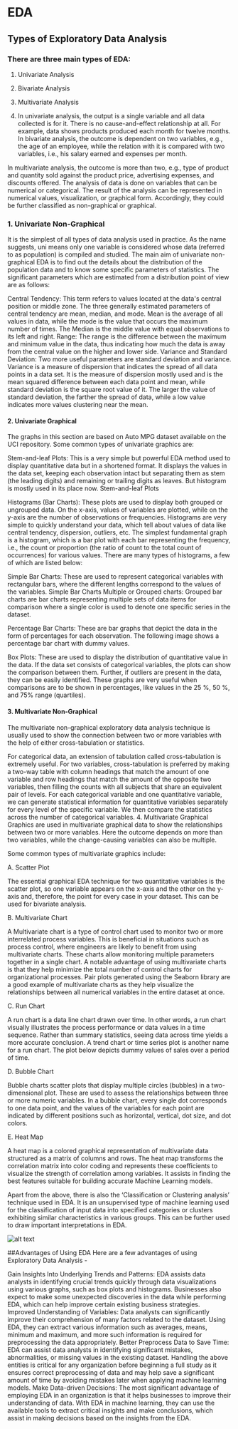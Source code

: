 # EDA
## Types of Exploratory Data Analysis
### There are three main types of EDA:

1. Univariate Analysis
2. Bivariate Analysis
3. Multivariate Analysis
   
1. In univariate analysis, the output is a single variable and all data collected is for it. There is no cause-and-effect relationship at all. For example, data shows products produced each month for twelve months. In bivariate analysis, the outcome is dependent on two variables, e.g., the age of an employee, while the relation with it is compared with two variables, i.e., his salary earned and expenses per month.  

In multivariate analysis, the outcome is more than two, e.g., type of product and quantity sold against the product price, advertising expenses, and discounts offered. The analysis of data is done on variables that can be numerical or categorical. The result of the analysis can be represented in numerical values, visualization, or graphical form. Accordingly, they could be further classified as non-graphical or graphical. 

### 1. Univariate Non-Graphical
It is the simplest of all types of data analysis used in practice. As the name suggests, uni means only one variable is considered whose data (referred to as population) is compiled and studied. The main aim of univariate non-graphical EDA is to find out the details about the distribution of the population data and to know some specific parameters of statistics. The significant parameters which are estimated from a distribution point of view are as follows: 

Central Tendency: This term refers to values located at the data's central position or middle zone. The three generally estimated parameters of central tendency are mean, median, and mode. Mean is the average of all values in data, while the mode is the value that occurs the maximum number of times. The Median is the middle value with equal observations to its left and right. 
Range: The range is the difference between the maximum and minimum value in the data, thus indicating how much the data is away from the central value on the higher and lower side. 
Variance and Standard Deviation: Two more useful parameters are standard deviation and variance. Variance is a measure of dispersion that indicates the spread of all data points in a data set. It is the measure of dispersion mostly used and is the mean squared difference between each data point and mean, while standard deviation is the square root value of it. The larger the value of standard deviation, the farther the spread of data, while a low value indicates more values clustering near the mean. 
#### 2. Univariate Graphical
The graphs in this section are based on Auto MPG dataset available on the UCI repository. Some common types of univariate graphics are: 

Stem-and-leaf Plots: This is a very simple but powerful EDA method used to display quantitative data but in a shortened format. It displays the values in the data set, keeping each observation intact but separating them as stem (the leading digits) and remaining or trailing digits as leaves. But histogram is mostly used in its place now.
Stem-and-leaf Plots


Histograms (Bar Charts): These plots are used to display both grouped or ungrouped data. On the x-axis, values of variables are plotted, while on the y-axis are the number of observations or frequencies. Histograms are very simple to quickly understand your data, which tell about values of data like central tendency, dispersion, outliers, etc. The simplest fundamental graph is a histogram, which is a bar plot with each bar representing the frequency, i.e., the count or proportion (the ratio of count to the total count of occurrences) for various values. 
There are many types of histograms, a few of which are listed below: 

Simple Bar Charts: These are used to represent categorical variables with rectangular bars, where the different lengths correspond to the values of the variables. 
Simple Bar Charts
Multiple or Grouped charts: Grouped bar charts are bar charts representing multiple sets of data items for comparison where a single color is used to denote one specific series in the dataset.  

Percentage Bar Charts: These are bar graphs that depict the data in the form of percentages for each observation. The following image shows a percentage bar chart with dummy values.  

Box Plots: These are used to display the distribution of quantitative value in the data. If the data set consists of categorical variables, the plots can show the comparison between them. Further, if outliers are present in the data, they can be easily identified. These graphs are very useful when comparisons are to be shown in percentages, like values in the 25 %, 50 %, and 75% range (quartiles).  

#### 3.  Multivariate Non-Graphical    
The multivariate non-graphical exploratory data analysis technique is usually used to show the connection between two or more variables with the help of either cross-tabulation or statistics.   

For categorical data, an extension of tabulation called cross-tabulation is extremely useful. For two variables, cross-tabulation is preferred by making a two-way table with column headings that match the amount of one variable and row headings that match the amount of the opposite two variables, then filling the counts with all subjects that share an equivalent pair of levels. 
For each categorical variable and one quantitative variable, we can generate statistical information for quantitative variables separately for every level of the specific variable. We then compare the statistics across the number of categorical variables. 
4. Multivariate Graphical  
Graphics are used in multivariate graphical data to show the relationships between two or more variables. Here the outcome depends on more than two variables, while the change-causing variables can also be multiple.  

Some common types of multivariate graphics include:

A. Scatter Plot  

The essential graphical EDA technique for two quantitative variables is the scatter plot, so one variable appears on the x-axis and the other on the y-axis and, therefore, the point for every case in your dataset. This can be used for bivariate analysis. 


B. Multivariate Chart  

A Multivariate chart is a type of control chart used to monitor two or more interrelated process variables. This is beneficial in situations such as process control, where engineers are likely to benefit from using multivariate charts. These charts allow monitoring multiple parameters together in a single chart. A notable advantage of using multivariate charts is that they help minimize the total number of control charts for organizational processes. Pair plots generated using the Seaborn library are a good example of multivariate charts as they help visualize the relationships between all numerical variables in the entire dataset at once.




C. Run Chart  

A run chart is a data line chart drawn over time. In other words, a run chart visually illustrates the process performance or data values in a time sequence. Rather than summary statistics, seeing data across time yields a more accurate conclusion. A trend chart or time series plot is another name for a run chart. The plot below depicts dummy values of sales over a period of time.




D. Bubble Chart  

Bubble charts scatter plots that display multiple circles (bubbles) in a two-dimensional plot. These are used to assess the relationships between three or more numeric variables. In a bubble chart, every single dot corresponds to one data point, and the values of the variables for each point are indicated by different positions such as horizontal, vertical, dot size, and dot colors.




E. Heat Map  

A heat map is a colored graphical representation of multivariate data structured as a matrix of columns and rows. The heat map transforms the correlation matrix into color coding and represents these coefficients to visualize the strength of correlation among variables. It assists in finding the best features suitable for building accurate Machine Learning models.

Apart from the above, there is also the ‘Classification or Clustering analysis’ technique used in EDA. It is an unsupervised type of machine learning used for the classification of input data into specified categories or clusters exhibiting similar characteristics in various groups. This can be further used to draw important interpretations in EDA. 

![alt text](https://www.knowledgehut.com/_next/image?url=https%3A%2F%2Fd2o2utebsixu4k.cloudfront.net%2Fmedia%2Fimages%2F1713966453548-eda%20data%20science-06.jpg&w=1080&q=75)

##Advantages of Using EDA
Here are a few advantages of using Exploratory Data Analysis - 

Gain Insights Into Underlying Trends and Patterns: EDA assists data analysts in identifying crucial trends quickly through data visualizations using various graphs, such as box plots and histograms. Businesses also expect to make some unexpected discoveries in the data while performing EDA, which can help improve certain existing business strategies.  
Improved Understanding of Variables: Data analysts can significantly improve their comprehension of many factors related to the dataset. Using EDA, they can extract various information such as averages, means, minimum and maximum, and more such information is required for preprocessing the data appropriately. 
Better Preprocess Data to Save Time: EDA can assist data analysts in identifying significant mistakes, abnormalities, or missing values in the existing dataset. Handling the above entities is critical for any organization before beginning a full study as it ensures correct preprocessing of data and may help save a significant amount of time by avoiding mistakes later when applying machine learning models. 
Make Data-driven Decisions: The most significant advantage of employing EDA in an organization is that it helps businesses to improve their understanding of data. With EDA in machine learning, they can use the available tools to extract critical insights and make conclusions, which assist in making decisions based on the insights from the EDA.  
